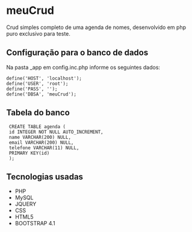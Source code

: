 # meuCrud
Crud simples completo de uma agenda de nomes, desenvolvido em php puro exclusivo para teste.

## Configuração para o banco de dados

Na pasta _app em config.inc.php informe os seguintes dados:
~~~
define('HOST', 'localhost');
define('USER', 'root'); 
define('PASS', ''); 
define('DBSA', 'meuCrud'); 
~~~

## Tabela do banco
~~~
 CREATE TABLE agenda (
 id INTEGER NOT NULL AUTO_INCREMENT,
 name VARCHAR(200) NULL,
 email VARCHAR(200) NULL,
 telefone VARCHAR(11) NULL,
 PRIMARY KEY(id)
 );
~~~

## Tecnologias usadas
- PHP
- MySQL
- JQUERY
- CSS
- HTML5
- BOOTSTRAP 4.1
